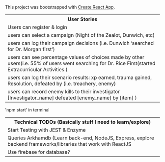 This project was bootstrapped with [Create React App](https://github.com/facebook/create-react-app).

<table>
 <tr><th>User Stories</th></tr>
 <tr><td>Users can register & login</td></tr>
<tr><td>users can select a campaign (Night of the Zealot, Dunwich, etc)</td></tr>
<tr><td>users can log their campaign decisions (i.e. Dunwich ‘searched for Dr. Morgan first’)</td></tr>
<tr><td>users can see percentage values of choices made by other users(i.e. 55% of users went searching for Dr. Rice First(started Extracurricular Activities )</td></tr> 
<tr><td>users can log their scenario results: xp earned, trauma gained, Resolution, defeated by (i.e. treachery, enemy)</td></tr>
<tr><td>users can record enemy kills to their investigator [Investigator_name] defeated [enemy_name] by [item] )</td></tr>
</table>


'npm start' in terminal

<table>
<tr><th>Technical TODOs (Basically stuff I need to learn/explore)</th></tr>
 <tr><td>Start Testing with JEST & Enzyme</td></tr>
<tr><td>Queries Arkhamdb (Learn back-end, NodeJS, Express, explore backend frameworks/libraries that work with ReactJS</td></tr>
 <tr><td>Use firebase for database?</td></tr>
</table>

